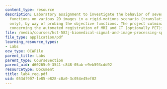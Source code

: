 ```yaml
---
content_type: resource
description: Laboratory assignment to investigate the behavior of several objective
  functions on various 2D images in a rigid-motions scenario (translation and rotation
  only), by way of probing the objective functions. The project culminates in an experiment
  concerning the automated registration of MRI and CT (optionally PET)in 2D.
file: /media/courses/hst-582j-biomedical-signal-and-image-processing-spring-2007/053df9071e85e828c0a03c054e45ef02_lab4_reg.pdf
file_type: application/pdf
learning_resource_types:
- Labs
ocw_type: OCWFile
parent_title: Labs
parent_type: CourseSection
parent_uid: d60265c0-3541-c848-05ab-e9eb593cdd92
resourcetype: Document
title: lab4_reg.pdf
uid: 053df907-1e85-e828-c0a0-3c054e45ef02
---
```

